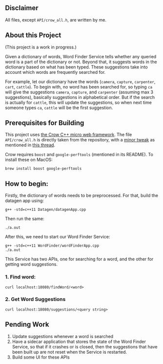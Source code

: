 ## Disclaimer
All files, except `API/crow_all.h`, are written by me.

## About this Project

(This project is a work in progress.)

Given a dictionary of words, Word Finder Service tells whether any queried word is a part of the dictionary or not. Beyond that, it suggests words in the dictionary based on what has been typed. These suggestions take into account which words are frequently searched for.

For example, let our dictionary have the words (`camera`, `capture`, `carpenter`, `cart`, `cattle`). To begin with, no word has been searched for, so typing `ca` will give the suggestions `camera`, `capture`, and `carpenter` (assuming max 3 suggestions), basically suggestions in alphabetical order. But if the search is actually for `cattle`, this will update the suggestions, so when next time someone types `ca`, `cattle` will be the first suggestion.

## Prerequisites for Building
This project uses [the Crow C++ micro web framework](https://github.com/ipkn/crow). The file `API/crow_all.h` is directly taken from the repository, with a [minor tweak](https://github.com/moneroexamples/onion-monero-blockchain-explorer/commit/76a0efa8ee3ea5bb466b81d84357d2fd76920cbd) as mentioned in [this thread](https://github.com/ipkn/crow/issues/340).

Crow requires `boost` and `google-perftools` (mentioned in its README). To install these on MacOS:
```
brew install boost google-perftools
```

## How to begin: 
Firstly, the dictionary of words needs to be preprocessed. For that, build the datagen app using:
```
g++ -std=c++11 Datagen/datagenApp.cpp 
```
Then run the same:
```
./a.out
```

After this, we need to start our Word Finder Service:
```
g++ -std=c++11 WordFinder/wordFinderApp.cpp
./a.out
```
This Service has two APIs, one for searching for a word, and the other for getting word suggestions.
### 1. Find word:
```
curl localhost:18080/findWord/<word>
```
### 2. Get Word Suggestions
```
curl localhost:18080/suggestions/<query string>
```
## Pending Work
1. Update suggestions whenever a word is searched
2. Have a sidecar application that stores the state of the Word Finder Service, so that if it crashes or is closed, then the suggestions that have been built up are not reset when the Service is restarted.
3. Build some UI for these APIs
